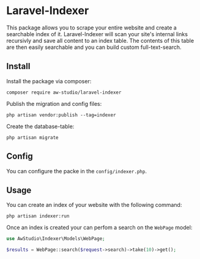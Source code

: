 # Laravel-Indexer

This package allows you to scrape your entire website and create a searchable index of it.
Laravel-Indexer will scan your site's internal links recursivly and save all content to an index table.
The contents of this table are then easily searchable and you can build custom full-text-search.

## Install

Install the package via composer:

```shell
composer require aw-studio/laravel-indexer
```

Publish the migration and config files:

```shell
php artisan vendor:publish --tag=indexer
```

Create the database-table:

```shell
php artisan migrate
```

## Config

You can configure the packe in the `config/indexer.php`.

## Usage

You can create an index of your website with the following command:

```shell
php artisan indexer:run
```

Once an index is created your can perfom a search on the `WebPage` model:

```php
use AwStudio\Indexer\Models\WebPage;

$results = WebPage::search($request->search)->take(10)->get();
```
